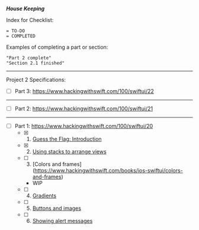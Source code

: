 
***House Keeping***

Index for Checklist:

    = TO-DO
    = COMPLETED

Examples of completing a part or section:

    "Part 2 complete"
    "Section 2.1 finished"

______
Project 2 Specifications:
- [ ] Part 3: https://www.hackingwithswift.com/100/swiftui/22

______
- [ ] Part 2: https://www.hackingwithswift.com/100/swiftui/21

______
- [ ] Part 1: https://www.hackingwithswift.com/100/swiftui/20
    - [x] 1. [Guess the Flag: Introduction](https://www.hackingwithswift.com/books/ios-swiftui/guess-the-flag-introduction)
    - [x] 2. [Using stacks to arrange views](https://www.hackingwithswift.com/books/ios-swiftui/using-stacks-to-arrange-views)
    - [ ] 3. [Colors and frames] (https://www.hackingwithswift.com/books/ios-swiftui/colors-and-frames)
        - WIP
    - [ ] 4. [Gradients](https://www.hackingwithswift.com/books/ios-swiftui/gradients)
    - [ ] 5. [Buttons and images](https://www.hackingwithswift.com/books/ios-swiftui/buttons-and-images)
    - [ ] 6. [Showing alert messages](https://www.hackingwithswift.com/books/ios-swiftui/showing-alert-messages)
